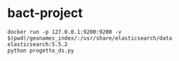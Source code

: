 # bact-project

```shell
docker run -p 127.0.0.1:9200:9200 -v $(pwd)/geonames_index/:/usr/share/elasticsearch/data elasticsearch:5.5.2
python progetto_ds.py
```